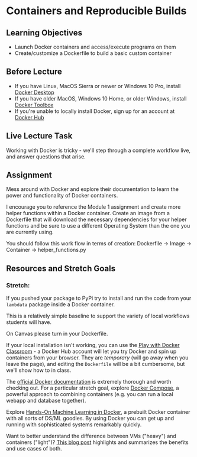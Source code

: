 # Containers and Reproducible Builds

## Learning Objectives

- Launch Docker containers and access/execute programs on them
- Create/customize a Dockerfile to build a basic custom container

## Before Lecture

- If you have Linux, MacOS Sierra or newer or Windows 10 Pro, install
  [Docker Desktop](https://www.docker.com/products/docker-desktop)
- If you have older MacOS, Windows 10 Home, or older Windows, install
  [Docker Toolbox](https://docs.docker.com/toolbox/overview/)
- If you're unable to locally install Docker, sign up for an account at
  [Docker Hub](https://hub.docker.com/)

## Live Lecture Task

Working with Docker is tricky - we'll step through a complete workflow live, and
answer questions that arise.

## Assignment

Mess around with Docker and explore their documentation to learn the power and functionality
of Docker containers. 

I encourage you to reference the Module 1 assignment and create more 
helper functions within a Docker container. Create an image from a
Dockerfile that will download the necessary dependencies for your helper functions and 
be sure to use a different Operating System than the one you are currently using. 

You should follow this work flow in terms of creation: Dockerfile -> Image -> Container -> helper_functions.py

## Resources and Stretch Goals

### Stretch: 
If you pushed your package to PyPi try to install and run the code from your `lambdata` package inside a Docker container.

This is a relatively simple baseline to support the variety of local workflows
students will have.

On Canvas please turn in your Dockerfile.



If your local installation isn't working, you can use the [Play with Docker
Classroom](https://training.play-with-docker.com/) - a Docker Hub account will
let you try Docker and spin up containers from your browser. They are
*temporary* (will go away when you leave the page), and editing the `Dockerfile`
will be a bit cumbersome, but we'll show how to in class.

The [official Docker documentation](https://docs.docker.com/) is extremely
thorough and worth checking out. For a particular stretch goal, explore
[Docker Compose](https://docs.docker.com/compose/), a powerful approach to
combining containers (e.g. you can run a local webapp and database together).

Explore [Hands-On Machine Learning in Docker](https://github.com/ageron/handson-ml/tree/master/docker),
a prebuilt Docker container with all sorts of DS/ML goodies. By using Docker you
can get up and running with sophisticated systems remarkably quickly.

Want to better understand the difference between VMs ("heavy") and containers
("light")? [This blog post](https://www.backblaze.com/blog/vm-vs-containers/)
highlights and summarizes the benefits and use cases of both.
